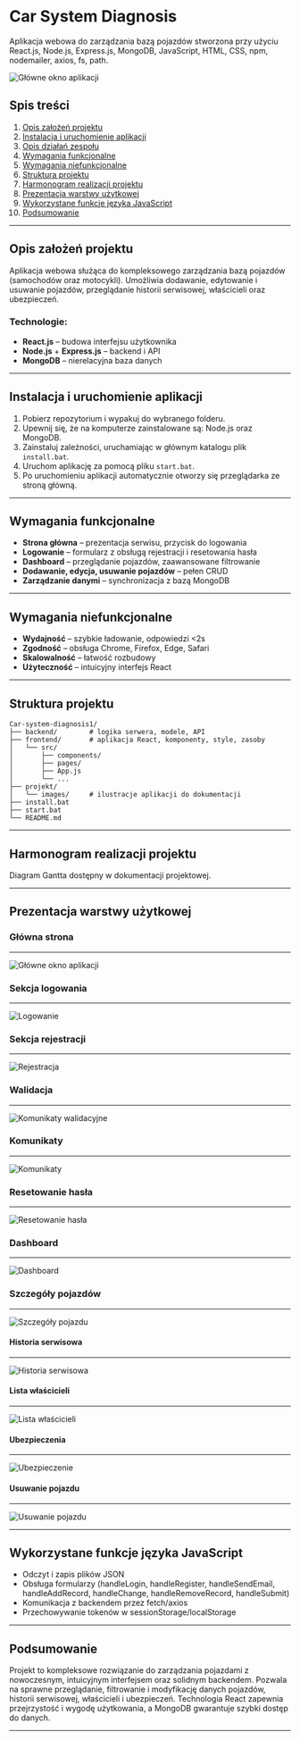# Car System Diagnosis

Aplikacja webowa do zarządzania bazą pojazdów stworzona przy użyciu React.js, Node.js, Express.js, MongoDB, JavaScript, HTML, CSS, npm, nodemailer, axios, fs, path.

![Główne okno aplikacji](projekt/images/EkranGlowny.png)

## Spis treści

1. [Opis założeń projektu](#opis-założeń-projektu)  
2. [Instalacja i uruchomienie aplikacji](#instalacja-i-uruchomienie-aplikacji)  
3. [Opis działań zespołu](#opis-działań-zespołu)  
4. [Wymagania funkcjonalne](#wymagania-funkcjonalne)  
5. [Wymagania niefunkcjonalne](#wymagania-niefunkcjonalne)  
6. [Struktura projektu](#struktura-projektu)  
7. [Harmonogram realizacji projektu](#harmonogram-realizacji-projektu)  
8. [Prezentacja warstwy użytkowej](#prezentacja-warstwy-użytkowej)  
9. [Wykorzystane funkcje języka JavaScript](#wykorzystane-funkcje-języka-javascript)  
10. [Podsumowanie](#podsumowanie)  

---

## Opis założeń projektu

Aplikacja webowa służąca do kompleksowego zarządzania bazą pojazdów (samochodów oraz motocykli). Umożliwia dodawanie, edytowanie i usuwanie pojazdów, przeglądanie historii serwisowej, właścicieli oraz ubezpieczeń.

### Technologie:
- **React.js** – budowa interfejsu użytkownika
- **Node.js** + **Express.js** – backend i API
- **MongoDB** – nierelacyjna baza danych

---

## Instalacja i uruchomienie aplikacji

1. Pobierz repozytorium i wypakuj do wybranego folderu.
2. Upewnij się, że na komputerze zainstalowane są: Node.js oraz MongoDB.
3. Zainstaluj zależności, uruchamiając w głównym katalogu plik `install.bat`.
4. Uruchom aplikację za pomocą pliku `start.bat`.
5. Po uruchomieniu aplikacji automatycznie otworzy się przeglądarka ze stroną główną.

---

## Wymagania funkcjonalne

- **Strona główna** – prezentacja serwisu, przycisk do logowania  
- **Logowanie** – formularz z obsługą rejestracji i resetowania hasła  
- **Dashboard** – przeglądanie pojazdów, zaawansowane filtrowanie  
- **Dodawanie, edycja, usuwanie pojazdów** – pełen CRUD  
- **Zarządzanie danymi** – synchronizacja z bazą MongoDB

---

## Wymagania niefunkcjonalne

- **Wydajność** – szybkie ładowanie, odpowiedzi <2s
- **Zgodność** – obsługa Chrome, Firefox, Edge, Safari
- **Skalowalność** – łatwość rozbudowy
- **Użyteczność** – intuicyjny interfejs React

---

## Struktura projektu

```
Car-system-diagnosis1/
├── backend/        # logika serwera, modele, API
├── frontend/       # aplikacja React, komponenty, style, zasoby
│   └── src/
│       ├── components/
│       ├── pages/
│       ├── App.js
│       └── ...
├── projekt/
│   └── images/     # ilustracje aplikacji do dokumentacji
├── install.bat
├── start.bat
└── README.md
```

---

## Harmonogram realizacji projektu

Diagram Gantta dostępny w dokumentacji projektowej.

---

## Prezentacja warstwy użytkowej

### Główna strona
---
![Główne okno aplikacji](projekt/images/EkranGlowny.png)

### Sekcja logowania
---
![Logowanie](projekt/images/EkranLogowania.png)

### Sekcja rejestracji
---
![Rejestracja](projekt/images/EkranRejestracji.png)

### Walidacja
---
![Komunikaty walidacyjne](projekt/images/Komunikaty.png)

### Komunikaty
---
![Komunikaty](projekt/images/Komunikaty2.png)

### Resetowanie hasła
---
![Resetowanie hasła](projekt/images/ResetowanieHasla.png)

### Dashboard
---
![Dashboard](projekt/images/Ekran.png)

### Szczegóły pojazdów
---
![Szczegóły pojazdu](projekt/images/Szczegoly.png)

#### Historia serwisowa
---
![Historia serwisowa](projekt/images/Historia.png)

#### Lista właścicieli
---
![Lista właścicieli](projekt/images/ListaWlascicieli.png)

#### Ubezpieczenia
---
![Ubezpieczenie](projekt/images/Ubezpieczenie.png)

#### Usuwanie pojazdu
---
![Usuwanie pojazdu](projekt/images/usuwanie.png)

---

## Wykorzystane funkcje języka JavaScript

- Odczyt i zapis plików JSON
- Obsługa formularzy (handleLogin, handleRegister, handleSendEmail, handleAddRecord, handleChange, handleRemoveRecord, handleSubmit)
- Komunikacja z backendem przez fetch/axios
- Przechowywanie tokenów w sessionStorage/localStorage

---

## Podsumowanie

Projekt to kompleksowe rozwiązanie do zarządzania pojazdami z nowoczesnym, intuicyjnym interfejsem oraz solidnym backendem. Pozwala na sprawne przeglądanie, filtrowanie i modyfikację danych pojazdów, historii serwisowej, właścicieli i ubezpieczeń. Technologia React zapewnia przejrzystość i wygodę użytkowania, a MongoDB gwarantuje szybki dostęp do danych.

---

 
